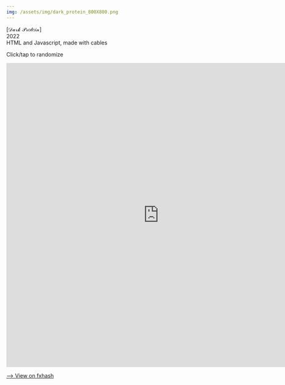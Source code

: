 ```yaml
---
img: /assets/img/dark_protein_800X800.png
---
```

[𝒟𝒶𝓇𝓀 𝒫𝓇𝑜𝓉𝑒𝒾𝓃]  
2022  
HTML and Javascript, made with cables  

Click/tap to randomize  

<iframe style="width:800px;height:800px;border:0px;" src="https://cables.gl/view/61fd6584b12f417717db18d9"></iframe>
  
[⟶ View on fxhash](https://www.fxhash.xyz/generative/9018)   
